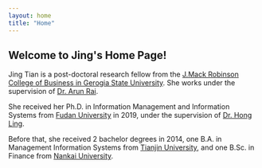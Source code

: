 ```yaml
---
layout: home
title: "Home"
---
```


## Welcome to Jing's Home Page!
Jing Tian is a post-doctoral research fellow from the [J.Mack Robinson College of Business in Gerogia State University](robinson-gsu). She works under the supervision of [Dr. Arun Rai][professor-rai].

She received her Ph.D. in Information Management and Information Systems from [Fudan University][fudan] in 2019, under the supervision of [Dr. Hong Ling][professor-ling]. 

Before that, she received 2 bachelor degrees in 2014, one B.A. in Management Information Systems from [Tianjin University][tianjin-u], and one B.Sc. in Finance from [Nankai University][nankai].

[professor-rai]: https://www.arunrai.net/
[professor-ling]: https://www.fdsm.fudan.edu.cn/en/teacher/preview.aspx?UID=1816

[robinson-gsu]: https://robinson.gsu.edu/
[fudan]: https://www.fudan.edu.cn/en/
[tianjin-u]: http://www.tju.edu.cn/english/index.htm
[nankai]: https://en.nankai.edu.cn/
